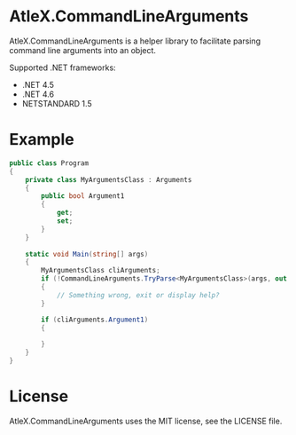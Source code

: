 # AtleX.CommandLineArguments

AtleX.CommandLineArguments is a helper library to facilitate parsing command line arguments into an object.

Supported .NET frameworks:
* .NET 4.5
* .NET 4.6
* NETSTANDARD 1.5

# Example

```csharp
public class Program
{
	private class MyArgumentsClass : Arguments
	{
		public bool Argument1
		{
			get;
			set;
		}
	}
	
	static void Main(string[] args)
	{
		MyArgumentsClass cliArguments;
		if (!CommandLineArguments.TryParse<MyArgumentsClass>(args, out cliArguments))
		{
			// Something wrong, exit or display help?
		}

		if (cliArguments.Argument1)
		{
		
		}
	}
}
```

# License

AtleX.CommandLineArguments uses the MIT license, see the LICENSE file.
